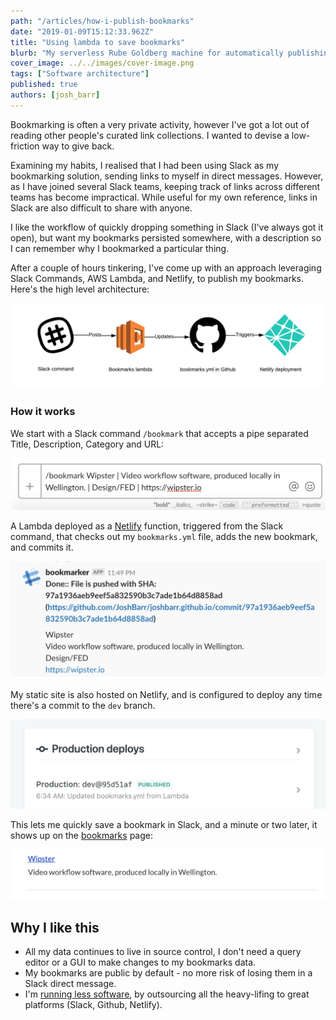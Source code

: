 ```yaml
---
path: "/articles/how-i-publish-bookmarks"
date: "2019-01-09T15:12:33.962Z"
title: "Using lambda to save bookmarks"
blurb: "My serverless Rube Goldberg machine for automatically publishing interesting links to the bookmarks page"
cover_image: ../../images/cover-image.png
tags: ["Software architecture"]
published: true
authors: [josh_barr]
---
```


Bookmarking is often a very private activity, however I've got a lot out of reading other people's curated link collections. I wanted to devise a low-friction way to give back. 

Examining my habits, I realised that I had been using Slack as my bookmarking solution, sending links to myself in direct messages. However, as I have joined several Slack teams, keeping track of links across different teams has become impractical. While useful for my own reference, links in Slack are also difficult to share with anyone. 

I like the workflow of quickly dropping something in Slack (I've always got it open), but want my bookmarks persisted somewhere, with a description so I can remember why I bookmarked a particular thing. 

After a couple of hours tinkering, I've come up with an approach leveraging Slack Commands, AWS Lambda, and Netlify, to publish my bookmarks. Here's the high level architecture: 

![High level architecture](./bookmarks-hla.png)

### How it works

We start with a Slack command `/bookmark` that accepts a pipe separated Title, Description, Category and URL: 

![/bookmark command](./bookmarks-command.png)

A Lambda deployed as a [Netlify](https://netlify.com/) function, triggered from the Slack command, that checks out my `bookmarks.yml` file, adds the new bookmark, and commits it. 

![/bookmark response](./bookmarks-response.png)

My static site is also hosted on Netlify, and is configured to deploy any time there's a commit to the `dev` branch.

![/bookmark deploy](./bookmarks-deploy.png)

This lets me quickly save a bookmark in Slack, and a minute or two later, it shows up on the [bookmarks](https://joshbarr.com/bookmarks) page: 

![/bookmarks page](./bookmarks-page.png)


## Why I like this 

* All my data continues to live in source control, I don't need a query editor or a GUI to make changes to my bookmarks data.
* My bookmarks are public by default - no more risk of losing them in a Slack direct message.
* I'm [running less software](https://www.intercom.com/blog/run-less-software/), by outsourcing all the heavy-lifing to great platforms (Slack, Github, Netlify). 

